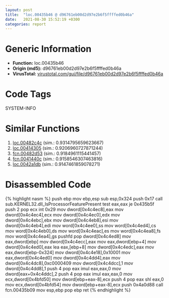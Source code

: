 ```yaml
---
layout: post
title:  "loc.00435b46 @ d96761eb00d2d97e2b6f5ffffed0b46a"
date:   2021-08-30 15:52:19 +0300
categories: report
---
```


# Generic Information
- **Function:** loc.00435b46
- **Origin (md5):** d96761eb00d2d97e2b6f5ffffed0b46a
- **VirusTotal:** [virustotal.com/gui/file/d96761eb00d2d97e2b6f5ffffed0b46a][virustotal_ref]

# Code Tags
<span class="tag" id="SYSTEM-INFO">SYSTEM-INFO</span>


# Similar Functions

1. [loc.00482c4c][similar_1_ref] (sim.: 0.9314795659623667)
2. [loc.00414305][similar_2_ref] (sim.: 0.9206960727871244)
3. [fcn.00482d53][similar_3_ref] (sim.: 0.9184961115441457)
4. [fcn.0041440c][similar_4_ref] (sim.: 0.9158546307463816)
5. [loc.0042a1db][similar_5_ref] (sim.: 0.9147461859078271)


# Disassembled Code

{% highlight nasm %}
push ebp
mov ebp,esp
sub esp,0x324
push 0x17
call sub.KERNEL32.dll_IsProcessorFeaturePresent
test eax,eax
je 0x435b5f
push 2
pop ecx
int 0x29
mov dword[0x4c4ec8],eax
mov dword[0x4c4ec4],ecx
mov dword[0x4c4ec0],edx
mov dword[0x4c4ebc],ebx
mov dword[0x4c4eb8],esi
mov dword[0x4c4eb4],edi
mov word[0x4c4ee0],ss
mov word[0x4c4ed4],cs
mov word[0x4c4eb0],ds
mov word[0x4c4eac],es
mov word[0x4c4ea8],fs
mov word[0x4c4ea4],gs
pushfd 
pop dword[0x4c4ed8]
mov eax,dword[ebp]
mov dword[0x4c4ecc],eax
mov eax,dword[ebp+4]
mov dword[0x4c4ed0],eax
lea eax,[ebp+8]
mov dword[0x4c4edc],eax
mov eax,dword[ebp-0x324]
mov dword[0x4c4e18],0x10001
mov eax,dword[0x4c4ed0]
mov dword[0x4c4dd4],eax
mov dword[0x4c4dc8],0xc0000409
mov dword[0x4c4dcc],1
mov dword[0x4c4dd8],1
push 4
pop eax
imul eax,eax,0
mov dword[eax+0x4c4ddc],2
push 4
pop eax
imul eax,eax,0
mov ecx,dword[0x4bfd50]
mov dword[ebp+eax-8],ecx
push 4
pop eax
shl eax,0
mov ecx,dword[0x4bfd54]
mov dword[ebp+eax-8],ecx
push 0x4a0d88
call fcn.00435b09
mov esp,ebp
pop ebp
ret 
{% endhighlight %}


[similar_1_ref]: /report/loc.00482c4c@27ac6b5c7fa1ad11790cdc733c25a701
[similar_2_ref]: /report/loc.00414305@d32515577b2cd57bf3dd6c5e3c37e219
[similar_3_ref]: /report/fcn.00482d53@27ac6b5c7fa1ad11790cdc733c25a701
[similar_4_ref]: /report/fcn.0041440c@d32515577b2cd57bf3dd6c5e3c37e219
[similar_5_ref]: /report/loc.0042a1db@ba86269e5231930ee4def4088ddb8d19
[virustotal_ref]: https://www.virustotal.com/gui/file/d96761eb00d2d97e2b6f5ffffed0b46a
